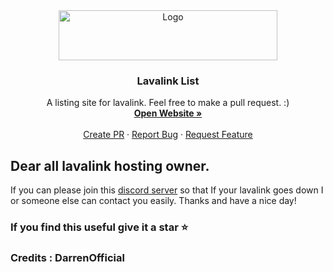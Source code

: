 <div align="center">
  <a href="https://github.com/NotJustifyMe/Lavalink-List">
    <img src="https://cdn.discordapp.com/icons/905075946426613760/a_b4d47f7be31abeb7bb5c871a13de8610.gif" alt="Logo" width="350" height="80">
  </a>

<h3 align="center">Lavalink List</h3>

  <p align="center">
    A listing site for lavalink. Feel free to make a pull request. :)
    <br />
    <a href="https://getalavalink.tk"><strong>Open Website »</strong></a>
    <br />
    <br />
    <a href="https://github.com/NotJustifyMe/Lavalink-List/pulls">Create PR</a>
    ·
    <a href="https://github.com/NotJustifyMe/Lavalink-List/issues">Report Bug</a>
    ·
    <a href="https://github.com/NotJustifyMe/Lavalink-List/issues">Request Feature</a>
  </p>
</div>



## Dear all lavalink hosting owner.
If you can please join this [discord server](https://discord.gg/GWynmGRwpD) so that If your lavalink goes down I or someone else can contact you easily. Thanks and have a nice day!


### If you find this useful give it a star ⭐️
### Credits : DarrenOfficial
